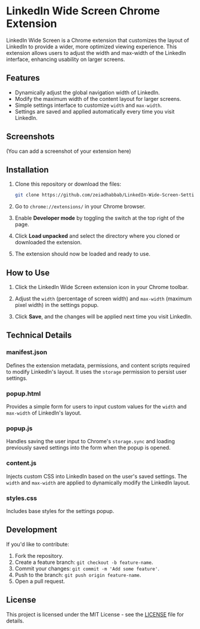 
# LinkedIn Wide Screen Chrome Extension

LinkedIn Wide Screen is a Chrome extension that customizes the layout of LinkedIn to provide a wider, more optimized viewing experience. This extension allows users to adjust the width and max-width of the LinkedIn interface, enhancing usability on larger screens.

## Features

- Dynamically adjust the global navigation width of LinkedIn.
- Modify the maximum width of the content layout for larger screens.
- Simple settings interface to customize `width` and `max-width`.
- Settings are saved and applied automatically every time you visit LinkedIn.

## Screenshots

(You can add a screenshot of your extension here)

## Installation

1. Clone this repository or download the files:

   ```bash
   git clone https://github.com/zeiadhabbab/LinkedIn-Wide-Screen-Settings.git
   ```

2. Go to `chrome://extensions/` in your Chrome browser.

3. Enable **Developer mode** by toggling the switch at the top right of the page.

4. Click **Load unpacked** and select the directory where you cloned or downloaded the extension.

5. The extension should now be loaded and ready to use.

## How to Use

1. Click the LinkedIn Wide Screen extension icon in your Chrome toolbar.

2. Adjust the `width` (percentage of screen width) and `max-width` (maximum pixel width) in the settings popup.

3. Click **Save**, and the changes will be applied next time you visit LinkedIn.

## Technical Details

### manifest.json

Defines the extension metadata, permissions, and content scripts required to modify LinkedIn's layout. It uses the `storage` permission to persist user settings.

### popup.html

Provides a simple form for users to input custom values for the `width` and `max-width` of LinkedIn's layout.

### popup.js

Handles saving the user input to Chrome's `storage.sync` and loading previously saved settings into the form when the popup is opened.

### content.js

Injects custom CSS into LinkedIn based on the user's saved settings. The `width` and `max-width` are applied to dynamically modify the LinkedIn layout.

### styles.css

Includes base styles for the settings popup.

## Development

If you'd like to contribute:

1. Fork the repository.
2. Create a feature branch: `git checkout -b feature-name`.
3. Commit your changes: `git commit -m 'Add some feature'`.
4. Push to the branch: `git push origin feature-name`.
5. Open a pull request.

## License

This project is licensed under the MIT License - see the [LICENSE](LICENSE) file for details.
